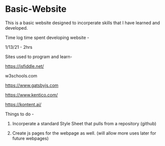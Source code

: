 # Basic-Website

This is a basic website designed to incorperate skills that I have learned and developed. 

Time log time spent developing website - 

1/13/21 - 2hrs

Sites used to program and learn-

https://jsfiddle.net/

w3schools.com

https://www.gatsbyjs.com

https://www.kentico.com/

https://kontent.ai/


Things to do - 

1. Incorperate a standard Style Sheet that pulls from a repository (github)

2. Create js pages for the webpage as well. (will allow more uses later for future webpages)

